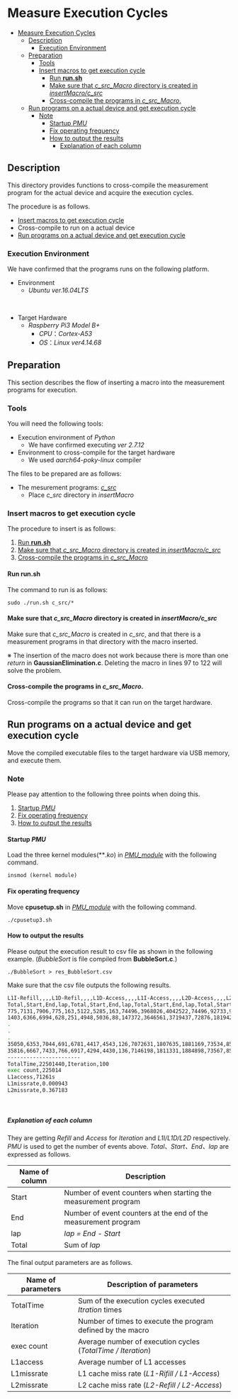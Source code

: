 # Measure Execution Cycles 
- [Measure Execution Cycles](#measure-execution-cycles)
  - [Description](#description)
    - [Execution Environment](#execution-environment)
  - [Preparation](#preparation)
    - [Tools](#tools)
    - [Insert macros to get execution cycle](#insert-macros-to-get-execution-cycle)
      - [Run **run.sh**](#run-runsh)
      - [Make sure that *c_src_Macro* directory is created in *insertMacro/c_src*](#make-sure-that-c_src_macro-directory-is-created-in-insertmacroc_src)
      - [Cross-compile the programs in *c_src_Macro*.](#cross-compile-the-programs-in-c_src_macro)
  - [Run programs on a actual device and get execution cycle](#run-programs-on-a-actual-device-and-get-execution-cycle)
    - [Note](#note)
      - [Startup *PMU*](#startup-pmu)
      - [Fix operating frequency](#fix-operating-frequency)
      - [How to output the results](#how-to-output-the-results)
        - [Explanation of each column](#explanation-of-each-column)

## Description

This directory provides functions to cross-compile the measurement program for the actual device and acquire the execution cycles.

The procedure is as follows.

+ [Insert macros to get execution cycle](#Insert-macros-to-get-execution-cycle)
+ Cross-compile to run on a actual device
+ [Run programs on a actual device and get execution cycle](#Run-programs-on-a-actual-device-and-get-execution-cycle)

### Execution Environment

We have confirmed that the programs runs on the following platform.

+ Environment
  + *Ubuntu ver.16.04LTS*
<br>

+ Target Hardware
  + *Raspberry Pi3 Model B+*
    + *CPU*：*Cortex-A53*
    + *OS*：*Linux ver4.14.68*

## Preparation

This section describes the flow of inserting a macro into the measurement programs for execution.

### Tools

You will need the following tools:

+ Execution environment of *Python*
  + We have confirmed executing *ver 2.7.12*  
+ Environment to cross-compile for the target hardware
  + We used *aarch64-poky-linux* compiler

The files to be prepared are as follows:

+ The mesurement programs: [*c_src*](../c_src/)
    + Place *c_src* directory in *insertMacro*

### Insert macros to get execution cycle

The procedure to insert is as follows:

  1. [Run **run.sh**](#Run-runsh)
  2. [Make sure that *c_src_Macro* directory is created in *insertMacro/c_src*](#[Make-sure-that-*c_src_Macro*-directory-is-created-in-*insertMacro/c_src*)
  3. [Cross-compile the programs in *c_src_Macro*](#Cross-compile-the-programs-in-*c_src_Macro*)


#### Run **run.sh**

The command to run is as follows:

`sudo ./run.sh c_src/*`

#### Make sure that *c_src_Macro* directory is created in *insertMacro/c_src*

Make sure that *c_src_Macro* is created in *c_src*, and that there is a measurement programs in that directory with the macro inserted.

※ The insertion of the macro does not work because there is more than one *return* in **GaussianElimination.c**. Deleting the macro in lines 97 to 122 will solve the problem.

#### Cross-compile the programs in *c_src_Macro*. 

Cross-compile the programs so that it can run on the target hardware.

## Run programs on a actual device and get execution cycle

Move the compiled executable files to the target hardware via USB memory, and execute them.

### Note
Please pay attention to the following three points when doing this.

1. [Startup *PMU*](#Startup-PMU)
2. [Fix operating frequency](#Fix-operating-frequency)
3. [How to output the results](#How-to-output-the-results)

#### Startup *PMU*

Load the three kernel modules(***.ko*) in [*PMU_module*](PMU_module) with the following command.

`insmod (kernel module)`

#### Fix operating frequency

Move **cpusetup.sh** in [*PMU_module*](PMU_module) with the following command.

`./cpusetup3.sh`

#### How to output the results

Please output the execution result to csv file as shown in the following example.
(*BubbleSort* is file compiled from **BubbleSort.c**.)

`./BubbleSort > res_BubbleSort.csv`

Make sure that the csv file outputs the following results.

```bash
L1I-Refill,,,,L1D-Refil,,,,L1D-Access,,,,L1I-Access,,,,L2D-Access,,,,L2D-Refill,,,,
Total,Start,End,lap,Total,Start,End,lap,Total,Start,End,lap,Total,Start,End,lap,Total,Start,End,lap,Total,Start,End,lap,
775,7131,7906,775,163,5122,5285,163,74496,3968026,4042522,74496,92733,9955366,10048099,92733,1101,22235,23336,1101,237,2071,2308,237,
1403,6366,6994,628,251,4948,5036,88,147372,3646561,3719437,72876,181942,9158109,9247318,89209,1910,20774,21583,809,601,1719,2083,364,
.
.
.
35050,6353,7044,691,6781,4417,4543,126,7072631,1807635,1881169,73534,8500710,4620092,4710709,90617,50606,19746,20707,961,18628,1888,2255,367,
35816,6667,7433,766,6917,4294,4430,136,7146198,1811331,1884898,73567,8590754,4627120,4717164,90044,51650,20123,21167,1044,18965,1853,2190,337,
-----------------------
TotalTime,22501440,Iteration,100
exec count,225014
L1access,71261s
L1missrate,0.000943
L2missrate,0.367183
```
<br>

##### Explanation of each column

They are getting *Refill* and *Access* for *Iteration* and *L1I/L1D/L2D* respectively.
*PMU* is used to get the number of events above. *Total、Start、End、lap* are expressed as follows.

|Name of column|Description|
|---|---|
|Start|Number of event counters when starting the measurement program|
|End|Number of event counters at the end of the measurement program|
|lap|*lap = End - Start*|
|Total|Sum of *lap*|

The final output parameters are as follows.

|Name of parameters|Description of parameters|
|---|---|
|TotalTime|Sum of the execution cycles executed *Itration* times|
|Iteration|Number of times to execute the program defined by the macro|
|exec count|Average number of execution cycles (*TotalTime / Iteration*)|
|L1access|Average number of L1 accesses|
|L1missrate|L1 cache miss rate (*L1-Rifill / L1-Access*)|
|L2missrate|L2 cache miss rate (*L2-Refill / L2-Access*)|
